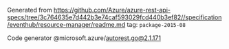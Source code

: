 Generated from https://github.com/Azure/azure-rest-api-specs/tree/3c764635e7d442b3e74caf593029fcd440b3ef82//specification/eventhub/resource-manager/readme.md tag: `package-2015-08`

Code generator @microsoft.azure/autorest.go@2.1.171


